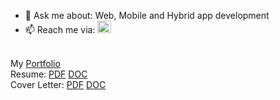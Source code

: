 - 💬 Ask me about: Web, Mobile and Hybrid app development
- 📫 Reach me via:  <a href="https://www.linkedin.com/in/prasadaraju/"><img alt="Prasada Indukuri" width="22px" height="20px" src="https://cdn.simpleicons.org/linkedin/white/white" /></a>

<br/>
My <a href="https://texperience-360.web.app">Portfolio</a>

<br/>
Resume:
<a href="/files/Prasada-Indukuri-SrFrontendEng-Resume.pdf" classname="btn btn-outline" download="">PDF</a>
<a href="/files/Prasada-Indukuri-SrFrontendEng-Resume.docx" classname="btn btn-outline" download="">DOC</a>

<br/>
Cover Letter:
<a href="/files/Prasada-Indukuri-Sr-Frontend-Eng-Cover-Letter.pdf" classname="btn btn-outline" download="">PDF</a>
<a href="/files/Prasada-Indukuri-Sr-Frontend-Eng-Cover-Letter.docx" classname="btn btn-outline" download="">DOC</a>

<!--

### Hi there 👋

<br/>

![Prasada's github stats](https://github-readme-stats.vercel.app/api?username=contactipraju&show_icons=true&hide_border=true)

<br/>

**contactipraju/contactipraju** is a ✨ _special_ ✨ repository because its `README.md` (this file) appears on your GitHub profile.

Here are some ideas to get you started:

- 🔭 I’m currently working on ...
- 🌱 I’m currently learning ...
- 👯 I’m looking to collaborate on ...
- 🤔 I’m looking for help with ...
- 💬 Ask me about ...
- 📫 How to reach me: ...
- 😄 Pronouns: ...
- ⚡ Fun fact: ...
-->
